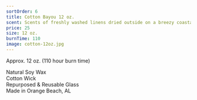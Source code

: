 ```yaml
---
sortOrder: 6
title: Cotton Bayou 12 oz.
scent: Scents of freshly washed linens dried outside on a breezy coastal afternoon
price: 25
size: 12 oz.
burnTime: 110
image: cotton-12oz.jpg
---
```


Approx. 12 oz. (110 hour burn time)<br>

Natural Soy Wax<br>
Cotton Wick<br>
Repurposed & Reusable Glass<br>
Made in Orange Beach, AL